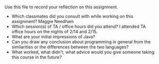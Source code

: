 Use this file to record your reflection on this assignment.

- Which classmates did you consult with while working on this assignment?
    Maggie Needham
- Which session(s) of TA / office hours did you attend?
    I attended TA office hours on the nights of 2/14 and 2/15.
- What are your initial impressions of Java? 
- Can you draw any conclusion about programming in general from the similarities or the differences between the two languages? 
- What worked, what didn't, what advice would you give someone taking this course in the future?
